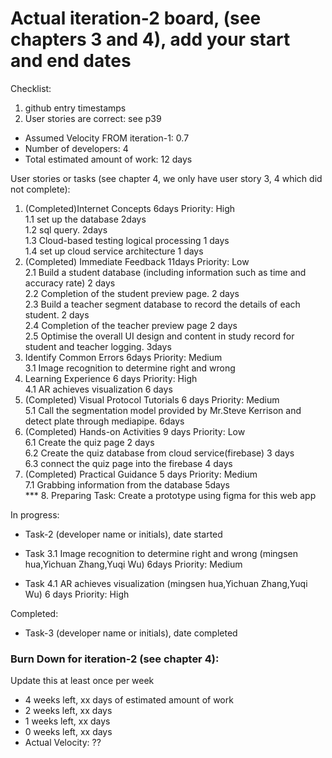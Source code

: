 # Actual iteration-2 board, (see chapters 3 and 4), add your start and end dates 

Checklist: 
1. github entry timestamps
2. User stories are correct: see p39

* Assumed Velocity FROM iteration-1: 0.7 
* Number of developers: 4
* Total estimated amount of work: 12 days

User stories or tasks (see chapter 4, we only have user story 3, 4 which did not complete):
1. (Completed)Internet Concepts  6days Priority: High  
   1.1 set up the database 2days  
   1.2 sql query. 2days  
   1.3 Cloud-based testing logical processing 1 days    
   1.4 set up cloud service architecture 1 days
2. (Completed) Immediate Feedback  11days Priority: Low  
   2.1 Build a student database (including information such as time and accuracy rate) 2 days  
   2.2 Completion of the student preview page. 2 days  
   2.3 Build a teacher segment database to record the details of each student.  2 days  
   2.4 Completion of the teacher preview page 2 days  
   2.5 Optimise the overall UI design and content in study record for student and teacher logging. 3days
3. Identify Common Errors  6days Priority: Medium  
   3.1 Image recognition to determine right and wrong
4. Learning Experience 6 days Priority: High  
   4.1 AR achieves visualization 6 days
5. (Completed) Visual Protocol Tutorials 6 days Priority: Medium  
   5.1 Call the segmentation model provided by Mr.Steve Kerrison and detect plate through mediapipe.  6days
6. (Completed) Hands-on Activities 9 days Priority: Low        
   6.1 Create the quiz page 2 days  
   6.2 Create the quiz database from cloud service(firebase) 3 days  
   6.3 connect the quiz page into the firebase 4 days
7. (Completed) Practical Guidance 5 days Priority: Medium    
   7.1 Grabbing information from the database 5days    
   *** 8. Preparing Task: Create a prototype using figma for this web app

In progress:
* Task-2 (developer name or initials), date started

* Task 3.1 Image recognition to determine right and wrong (mingsen hua,Yichuan Zhang,Yuqi Wu) 6days Priority: Medium
* Task 4.1 AR achieves visualization (mingsen hua,Yichuan Zhang,Yuqi Wu) 6 days Priority: High

Completed:
* Task-3 (developer name or initials), date completed



### Burn Down for iteration-2 (see chapter 4):
Update this at least once per week
* 4 weeks left, xx days of estimated amount of work 
* 2 weeks left, xx days
* 1 weeks left, xx days
* 0 weeks left, xx days
* Actual Velocity: ?? 